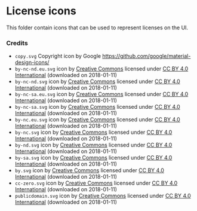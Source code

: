 # License icons

This folder contain icons that can be used to represent licenses on the UI.


### Credits

- `copy.svg` Copyright icon by Google https://github.com/google/material-design-icons/
- `by-nc-nd.eu.svg` icon by [Creative Commons](https://creativecommons.org/about/downloads/) licensed under [CC BY 4.0 International](https://creativecommons.org/licenses/by/4.0/) (downloaded on 2018-01-11)
- `by-nc-nd.svg` icon by [Creative Commons](https://creativecommons.org/about/downloads/) licensed under [CC BY 4.0 International](https://creativecommons.org/licenses/by/4.0/) (downloaded on 2018-01-11)
- `by-nc-sa.eu.svg` icon by [Creative Commons](https://creativecommons.org/about/downloads/) licensed under [CC BY 4.0 International](https://creativecommons.org/licenses/by/4.0/) (downloaded on 2018-01-11)
- `by-nc-sa.svg` icon by [Creative Commons](https://creativecommons.org/about/downloads/) licensed under [CC BY 4.0 International](https://creativecommons.org/licenses/by/4.0/) (downloaded on 2018-01-11)
- `by-nc.eu.svg` icon by [Creative Commons](https://creativecommons.org/about/downloads/) licensed under [CC BY 4.0 International](https://creativecommons.org/licenses/by/4.0/) (downloaded on 2018-01-11)
- `by-nc.svg` icon by [Creative Commons](https://creativecommons.org/about/downloads/) licensed under [CC BY 4.0 International](https://creativecommons.org/licenses/by/4.0/) (downloaded on 2018-01-11)
- `by-nd.svg` icon by [Creative Commons](https://creativecommons.org/about/downloads/) licensed under [CC BY 4.0 International](https://creativecommons.org/licenses/by/4.0/) (downloaded on 2018-01-11)
- `by-sa.svg` icon by [Creative Commons](https://creativecommons.org/about/downloads/) licensed under [CC BY 4.0 International](https://creativecommons.org/licenses/by/4.0/) (downloaded on 2018-01-11)
- `by.svg` icon by [Creative Commons](https://creativecommons.org/about/downloads/) licensed under [CC BY 4.0 International](https://creativecommons.org/licenses/by/4.0/) (downloaded on 2018-01-11)
- `cc-zero.svg` icon by [Creative Commons](https://creativecommons.org/about/downloads/) licensed under [CC BY 4.0 International](https://creativecommons.org/licenses/by/4.0/) (downloaded on 2018-01-11)
- `publicdomain.svg` icon by [Creative Commons](https://creativecommons.org/about/downloads/) licensed under [CC BY 4.0 International](https://creativecommons.org/licenses/by/4.0/) (downloaded on 2018-01-11)